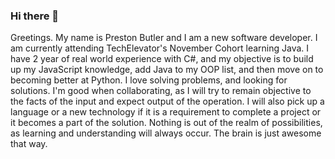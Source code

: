 ### Hi there 👋

<!--
**PSButlerII/PSButlerII** is a ✨ _special_ ✨ repository because its `README.md` (this file) appears on your GitHub profile.

Here are some ideas to get you started:

- 🔭 I’m currently working on ...
- 🌱 I’m currently learning ...
- 👯 I’m looking to collaborate on ...
- 🤔 I’m looking for help with ...
- 💬 Ask me about ...
- 📫 How to reach me: ...
- 😄 Pronouns: ...
- ⚡ Fun fact: ...
-->
Greetings.  My name is Preston Butler and I am a new software developer.  I am currently attending TechElevator's November Cohort learning Java.  I have 2 year of real world experience with C#, and my objective is to build up my JavaScript knowledge, add Java to my OOP list, and then move on to becoming better at Python.  I love solving problems, and looking for solutions.  I'm good when collaborating, as I will try to remain objective to the facts of the input and expect output of the operation.  I will also pick up a language or a new technology if it is a requirement to complete a project or  it becomes a part of the solution.  Nothing is out of the realm of possibilities, as learning and understanding will always occur.  The brain is just awesome that way. 
